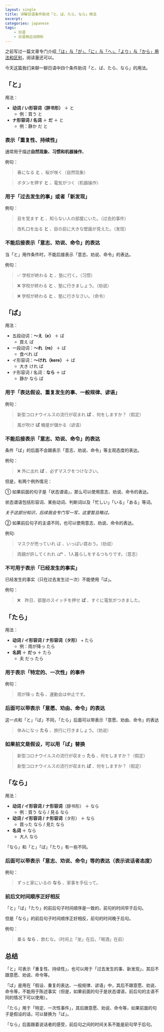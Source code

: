 ```yaml
---
layout: single
title: 详解日语条件助词「と、ば、たら、なら」用法
excerpt: 
categories: japanese
tags:
    - 日语
    - 日语相近词辨析
---
```


之前写过一篇文章专门介绍[「は」与「が」、「に」与「へ」、「より」与「から」用法和区别](https://mp.weixin.qq.com/s/EdNmKyHWVKBpLDVohHDCjw)，阅读量还可以。

今天这篇我们来聊一聊日语中四个条件助词「と、ば、たら、なら」的用法。

## 「と」

用法：

* **动词 / い形容词（辞书形）** ＋ と
    * 例：買う と
* **ナ形容词 / 名词** ＋ **だ** ＋ と
    * 例：静か だ と

### 表示「重复性、持续性」

通常用于描述**自然现象、习惯和机器操作**。

例句：

> 春になる **と** 、桜が咲く（自然现象）

> ボタンを押す **と** 、電気がつく（机器操作）

### 用于「过去发生的事」或者「新发现」

例句：

> 目を覚ます **と** 、知らない人の部屋にいた。（过去的事件）

> 改札口を出る **と** 、目の前に大きな壁画が見えた。（发现）

### 不能后接表示「意志、劝说、命令」的表达

当「と」用作条件时，不能后接表示「意志、劝说、命令」的表达。

例句：

> ✅ 学校が終わる **と** 、塾に行く。（习惯）

> ❌ 学校が終わる **と** 、塾に行きましょう。（劝说）

> ❌ 学校が終わる **と** 、塾に行きなさい。（命令）

## 「ば」

用法：

* 五段动词：**～え（e）** ＋ ば
    * 買え ば
* 一段动词：**～れ（re）** ＋ ば
    * 食べれ ば
* イ形容词：**～けれ（kere）** ＋ ば
    * 大き けれ ば
* ナ形容词 / 名词：**なら** ＋ ば
    * 静か なら ば

### 用于「表达假设、重复发生的事、一般规律、谚语」

例句：

> 新型コロナウイルスの流行が収まれ **ば** 、何をしますか？（假定）

> 風が吹け **ば** 桶屋が儲かる（谚语）

### 不能后接表示「意志、劝说、命令」的表达

条件「ば」的后面不会跟表示「意志、劝说、命令」等主观态度的表达。

例句：

> ❌ 外に出れ **ば** 、必ずマスクをつけなさい。

但是，有两个例外情况：

①  如果前面的句子是「状态谓语」，那么可以使用意志、劝说、命令的表达。

状态谓语包括形容词、某些动词、判断词以及「忙しい」「いる」「ある」等词。

*关于这部分知识，后续我会专门写一写，这里暂且略过。*

②  如果前后句子的主语不同，也可以使用意志、劝说、命令的表达。

例句:

> マスクが売っていれ ば 、いっぱい買おう。（劝说）

> 両親が許してくれれ *ば** 、1人暮らしをするつもりです。（意志）

### 不可用于表示「已经发生的事实」

已经发生的事实（只在过去发生过一次）不能使用「ば」。

例句：

> ❌　昨日、部屋のスイッチを押せ **ば** 、すぐに電気がつきました。

## 「たら」

用法：

* **动词 / イ形容词 / ナ形容词（タ形）** + たら
    * 例：雨が降っ たら
* **名詞** ＋ **だっ** ＋ たら
    * 夫 だっ たら

### 用于表示「特定的、一次性」的事件

例句：

> 雨が降っ **たら** 、運動会は中止です。

### 后面可以带表示「意愿、劝由、命令」的表达

这一点和「と」「ば」不同，「たら」后面可以带表示「意愿、劝由、命令」的表达

> 休みになっ **たら** 、旅行に行きましょう。（劝说）

### 如果前文是假设，可以用「ば」替换

> 新型コロナウイルスの流行が収まっ **たら** 、何をしますか？（假定）
>
> 新型コロナウイルスの流行が収まれ **ば** 、何をしますか？（假定）

## 「なら」

用法：

* **动词 / イ形容词 / ナ形容词**（辞书形） ＋ なら
    * 例：買う なら / 見る なら
* **动词 / イ形容词 / ナ形容词**（タ形） ＋ なら
    * 買った なら / 見た なら
* **名词** ＋ なら
    * 大人 なら

「なら」和「と」「ば」「たり」有一些不同。

### 后面可以带表示「意志、劝说、命令」等的表达（表示说话者态度）

例句：

> ずっと家にいるの **なら** 、家事を手伝って。

### 前后文时间顺序正好相反

「と」「ば」「たり」的前后句子时间顺序是一致的，前句的时间早于后句。

但是「なら」的前后句子时间顺序正好相反，前句的时间晚于后句。

例句：

> 乗る **なら** 、飲むな。（时间上「坐」在后，「喝酒」在前）

## 总结

「と」可表示「重复性、持续性」，也可以用于「过去发生的事、新发现」，其后不跟意愿、劝说、命令等。

「ば」是用在「假设、重复的表达、一般规律、谚语」中，其后不跟意愿、劝说、命令等，不能用于陈述事实（但是，如果前面的句子是状态谓语，前后句的主语不同的情况下可以使用）。

「たら」用于「特定、一次性事件」，其后跟意愿、劝说、命令等，如果前面的句子是假设的话，可以替换为「ば」。

「なら」后面跟着说话者的感受，前后句之间的时间关系不能是前句早于后句。
